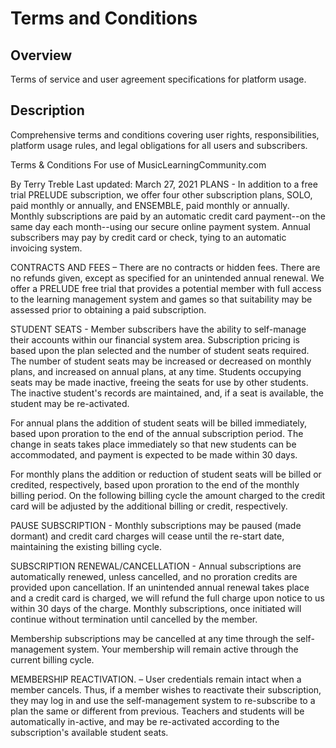 # Terms and Conditions

## Overview
Terms of service and user agreement specifications for platform usage.

## Description
Comprehensive terms and conditions covering user rights, responsibilities, platform usage rules, and legal obligations for all users and subscribers.

Terms & Conditions
For use of MusicLearningCommunity.com

By Terry Treble
Last updated: March 27, 2021
PLANS - In addition to a free trial PRELUDE subscription, we offer four other subscription plans, SOLO, paid monthly or annually, and ENSEMBLE, paid monthly or annually.  Monthly subscriptions are paid by an automatic credit card payment--on the same day each month--using our secure online payment system.  Annual subscribers may pay by credit card or check, tying to an automatic invoicing system.

CONTRACTS AND FEES – There are no contracts or hidden fees.  There are no refunds given, except as specified for an unintended annual renewal.  We offer a PRELUDE free trial that provides a potential member with full access to the learning management system and games so that suitability may be assessed prior to obtaining a paid subscription.

STUDENT SEATS - Member subscribers have the ability to self-manage their accounts within our financial system area.  Subscription pricing is based upon the plan selected and the number of student seats required.  The number of student seats may be increased or decreased on monthly plans, and increased on annual plans, at any time.  Students occupying seats may be made inactive, freeing the seats for use by other students.  The inactive student's records are maintained, and, if a seat is available, the student may be re-activated.

For annual plans the addition of student seats will be billed immediately, based upon proration to the end of the annual subscription period.  The change in seats takes place immediately so that new students can be accommodated, and payment is expected to be made within 30 days.

For monthly plans the addition or reduction of student seats will be billed or credited, respectively, based upon proration to the end of the monthly billing period. On the following billing cycle the amount charged to the credit card will be adjusted by the additional billing or credit, respectively.

PAUSE SUBSCRIPTION - Monthly subscriptions may be paused (made dormant) and credit card charges will cease until the re-start date, maintaining the existing billing cycle.

SUBSCRIPTION RENEWAL/CANCELLATION - Annual subscriptions are automatically renewed, unless cancelled, and no proration credits are provided upon cancellation.  If an unintended annual renewal takes place and a credit card is charged, we will refund the full charge upon notice to us within 30 days of the charge. Monthly subscriptions, once initiated will continue without termination until cancelled by the member.

Membership subscriptions may be cancelled at any time through the self-management system.  Your membership will remain active through the current billing cycle.

MEMBERSHIP REACTIVATION. – User credentials remain intact when a member cancels.  Thus, if a member wishes to reactivate their subscription, they may log in and use the self-management system to re-subscribe to a plan the same or different from previous.  Teachers and students will be automatically in-active, and may be re-activated according to the subscription's available student seats.
